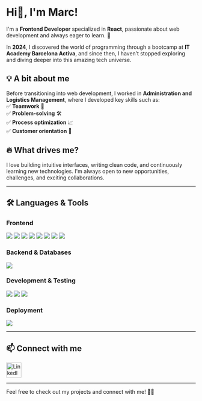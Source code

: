 # Hi👋, I'm Marc!  

I'm a **Frontend Developer** specialized in **React**, passionate about web development and always eager to learn. 🚀  

In **2024**, I discovered the world of programming through a bootcamp at **IT Academy Barcelona Activa**, and since then, I haven’t stopped exploring and diving deeper into this amazing tech universe.  
  

## 💡 A bit about me  
Before transitioning into web development, I worked in **Administration and Logistics Management**, where I developed key skills such as:  
✅ **Teamwork** 🤝  
✅ **Problem-solving** 🛠️  
✅ **Process optimization** 📈  
✅ **Customer orientation** 🎯  


## 🔥 What drives me?  
I love building intuitive interfaces, writing clean code, and continuously learning new technologies. I'm always open to new opportunities, challenges, and exciting collaborations.  
  

---

## 🛠️ Languages & Tools  

### **Frontend**  
<p>
  <img src="https://img.shields.io/badge/-React-61DAFB?style=for-the-badge&logo=react&logoColor=black" />
  <img src="https://img.shields.io/badge/-JavaScript-F7DF1E?style=for-the-badge&logo=javascript&logoColor=black" />
  <img src="https://img.shields.io/badge/-Vite-646CFF?style=for-the-badge&logo=vite&logoColor=white" />
  <img src="https://img.shields.io/badge/-HTML5-E34F26?style=for-the-badge&logo=html5&logoColor=white" />
  <img src="https://img.shields.io/badge/-CSS3-1572B6?style=for-the-badge&logo=css3&logoColor=white" />
  <img src="https://img.shields.io/badge/-Sass-CC6699?style=for-the-badge&logo=sass&logoColor=white" />
  <img src="https://img.shields.io/badge/-TailwindCSS-06B6D4?style=for-the-badge&logo=tailwindcss&logoColor=white" />
  <img src="https://img.shields.io/badge/-Bootstrap-7952B3?style=for-the-badge&logo=bootstrap&logoColor=white" />
</p>

### **Backend & Databases**  
<p>
  <img src="https://img.shields.io/badge/-Firebase-FFCA28?style=for-the-badge&logo=firebase&logoColor=black" />
</p>

### **Development & Testing**  
<p>
  <img src="https://img.shields.io/badge/-Git-F05032?style=for-the-badge&logo=git&logoColor=white" />
  <img src="https://img.shields.io/badge/-Jest-C21325?style=for-the-badge&logo=jest&logoColor=white" />
  <img src="https://img.shields.io/badge/-Vitest-6E9F18?style=for-the-badge&logo=vitest&logoColor=white" />
</p>

### **Deployment**  
<p>
  <img src="https://img.shields.io/badge/-Vercel-000000?style=for-the-badge&logo=vercel&logoColor=white" />
</p>

---
## 📫 Connect with me  


<p>
  <a href="https://www.linkedin.com/in/marcmorell/" target="_blank">
    <img src="https://cdn.jsdelivr.net/gh/devicons/devicon/icons/linkedin/linkedin-original.svg" alt="LinkedIn" width="40" height="40"/>
  </a>
</p>

 
 ---

Feel free to check out my projects and connect with me! 🚀✨



